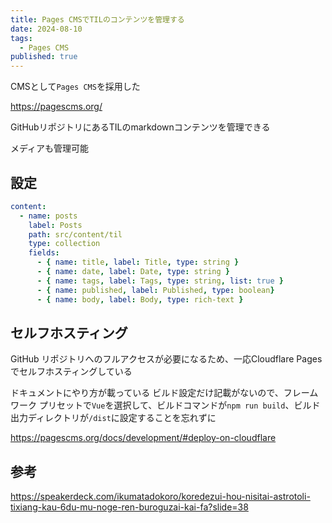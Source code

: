 ```yaml
---
title: Pages CMSでTILのコンテンツを管理する
date: 2024-08-10
tags:
  - Pages CMS
published: true
---
```

CMSとして`Pages CMS`を採用した

https://pagescms.org/

GitHubリポジトリにあるTILのmarkdownコンテンツを管理できる

メディアも管理可能

## 設定

```yml:.pages.yml
content:
  - name: posts
    label: Posts
    path: src/content/til
    type: collection
    fields:
      - { name: title, label: Title, type: string }
      - { name: date, label: Date, type: string }
      - { name: tags, label: Tags, type: string, list: true }
      - { name: published, label: Published, type: boolean}
      - { name: body, label: Body, type: rich-text }
```

## セルフホスティング

GitHub リポジトリへのフルアクセスが必要になるため、一応Cloudflare Pagesでセルフホスティングしている

ドキュメントにやり方が載っている
ビルド設定だけ記載がないので、フレームワーク プリセットで`Vue`を選択して、ビルドコマンドが`npm run build`、ビルド出力ディレクトリが`/dist`に設定することを忘れずに

https://pagescms.org/docs/development/#deploy-on-cloudflare

## 参考

https://speakerdeck.com/ikumatadokoro/koredezui-hou-nisitai-astrotoli-tixiang-kau-6du-mu-noge-ren-buroguzai-kai-fa?slide=38